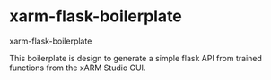 # xarm-flask-boilerplate
xarm-flask-boilerplate

This boilerplate is design to generate a simple flask API from trained functions from the xARM Studio GUI. 
